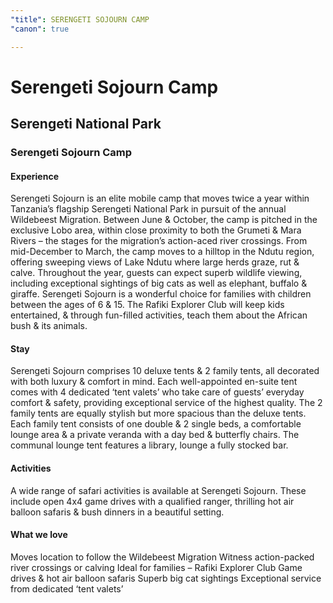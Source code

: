 ```yaml
---
"title": SERENGETI SOJOURN CAMP
"canon": true

---
```


# Serengeti Sojourn Camp
## Serengeti National Park
### Serengeti Sojourn Camp

#### Experience
Serengeti Sojourn is an elite mobile camp that moves twice a year within Tanzania’s flagship Serengeti National Park in pursuit of the annual Wildebeest Migration.
Between June &amp; October, the camp is pitched in the exclusive Lobo area, within close proximity to both the Grumeti &amp; Mara Rivers – the stages for the migration’s action-aced river crossings.
From mid-December to March, the camp moves to a hilltop in the Ndutu region, offering sweeping views of Lake Ndutu where large herds graze, rut &amp; calve.
Throughout the year, guests can expect superb wildlife viewing, including exceptional sightings of big cats as well as elephant, buffalo &amp; giraffe.
Serengeti Sojourn is a wonderful choice for families with children between the ages of 6 &amp; 15.  The Rafiki Explorer Club will keep kids entertained, &amp; through fun-filled activities, teach them about the African bush &amp; its animals.

#### Stay
Serengeti Sojourn comprises 10 deluxe tents &amp; 2 family tents, all decorated with both luxury &amp; comfort in mind.
Each well-appointed en-suite tent comes with 4 dedicated ‘tent valets’ who take care of guests’ everyday comfort &amp; safety, providing exceptional service of the highest quality.
The 2 family tents are equally stylish but more spacious than the deluxe tents.  Each family tent consists of one double &amp; 2 single beds, a comfortable lounge area &amp; a private veranda with a day bed &amp; butterfly chairs.
The communal lounge tent features a library, lounge a fully stocked bar.

#### Activities
A wide range of safari activities is available at Serengeti Sojourn.
These include open 4x4 game drives with a qualified ranger, thrilling hot air balloon safaris &amp; bush dinners in a beautiful setting.


#### What we love
Moves location to follow the Wildebeest Migration
Witness action-packed river crossings or calving
Ideal for families – Rafiki Explorer Club
Game drives &amp; hot air balloon safaris
Superb big cat sightings
Exceptional service from dedicated ‘tent valets’